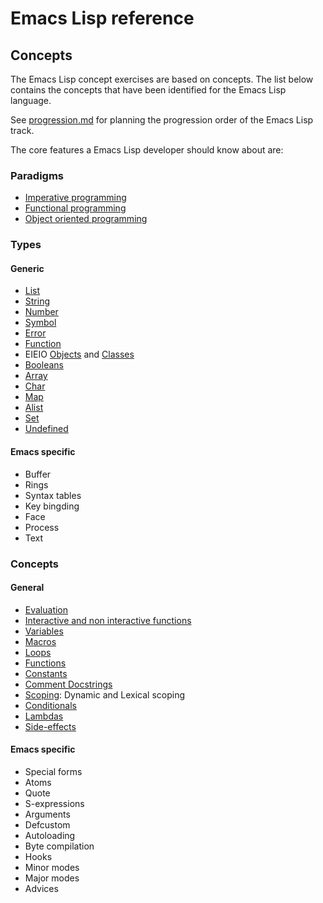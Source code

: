 # Emacs Lisp reference

## Concepts

The Emacs Lisp concept exercises are based on concepts.
The list below contains the concepts that have been identified for the Emacs Lisp language.

See [progression.md](progression.md) for planning the progression order of the Emacs Lisp track.

The core features a Emacs Lisp developer should know about are:

### Paradigms

- [Imperative programming][imperative]
- [Functional programming][functional]
- [Object oriented programming][oop]

[imperative]: ../../../reference/paradigms/imperative.md
[oop]: ../../../reference/paradigms/object-oriented.md
[functional]: ../../../reference/paradigms/functional.md

### Types

#### Generic

- [List][list]
- [String][string]
- [Number][number]
- [Symbol][symbol]
- [Error][error]
- [Function][functions]
- EIEIO [Objects][objects] and [Classes][classes]
- [Booleans][boolean_logic]
- [Array][array]
- [Char][char]
- [Map][map]
- [Alist][alist]
- [Set][set]
- [Undefined][undefined]

[array]: ../../../reference/types/array.md
[char]: ../../../reference/types/char.md
[map]: ../../../reference/types/map.md
[alist]: ../../../reference/types/alist.md
[set]: ../../../reference/types/set.md
[undefined]: ../../../reference/types/undefined.md

#### Emacs specific

- Buffer
- Rings
- Syntax tables
- Key bingding
- Face
- Process
- Text

[list]: ../../../reference/types/list.md
[string]: ../../../reference/types/string.md
[number]: ../../../reference/types/number.md
[symbol]: ../../../reference/types/symbol.md
[error]: ../../../reference/types/error.md

### Concepts

#### General


- [Evaluation][evaluation]
- [Interactive and non interactive functions][functions]
- [Variables][variables]
- [Macros][macros]
- [Loops][loops]
- [Functions][functions]
- [Constants][constants]
- [Comment Docstrings][comments]
- [Scoping][scope]: Dynamic and Lexical scoping
- [Conditionals][conditionals]
- [Lambdas][anonymous_functions]
- [Side-effects][sideeffects]

#### Emacs specific

- Special forms
- Atoms
- Quote
- S-expressions
- Arguments
- Defcustom
- Autoloading 
- Byte compilation
- Hooks
- Minor modes
- Major modes
- Advices

[evaluation]: ../../../reference/concepts/evaluation.md
[functions]: ../../../reference/concepts/functions.md
[variables]: ../../../reference/concepts/variables.md
[macros]: ../../../reference/concepts/macros.md
[scope]: ../../../reference/concepts/scope.md
[sideeffects]: ../../../reference/concepts/pure_functions.md
[objects]: ../../../reference/concepts/objects.md
[classes]: ../../../reference/concepts/classes.md
[loops]: ../../../reference/concepts/loops.md
[functions]: ../../../reference/concepts/functions.md
[constants]: ../../../reference/concepts/constants.md
[conditionals]: ../../../reference/concepts/conditionals.md
[comments]: ../../../reference/concepts/comments.md
[boolean_logic]: ../../../reference/concepts/boolean_logic.md
[anonymous_functions]: ../../../reference/concepts/anonymous_functions.md
